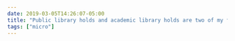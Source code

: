 ```yaml
---
date: 2019-03-05T14:26:07-05:00
title: "Public library holds and academic library holds are two of my favorite things."
tags: ["micro"]
---
```

